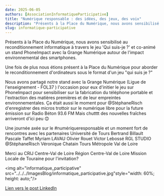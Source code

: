 ```yaml
---
date: 2025-06-05
authors: [AssociationInformatiqueParticipative]
title: "Numérique responsable : des idées, des jeux, des voix"
description: "Présents à la Place du Numérique, nous avons sensibilisé au reconditionnement informatique à travers le jeu 'Qui suis-je ?' et co-animé un stand PhoneImpact avec la Grange Numérique autour de l'impact environnemental des smartphones."
slug: informatique-participative
---
```

Présents à la Place du Numérique, nous avons sensibilisé au reconditionnement informatique à travers le jeu 'Qui suis-je ?' et co-animé un stand PhoneImpact avec la Grange Numérique autour de l'impact environnemental des smartphones.
<!-- more -->

Une fois de plus nous étions présent à la Place du Numérique pour aborder le reconditionnement d'ordinateurs sous le format d'un jeu "qui suis je ?"

Nous avons partagé notre stand avec la Grange Numérique (Ligue de l'enseignement - FOL37 ) l'occasion pour eux d'initier le jeu sur PhoneImpact pour sensibiliser sur la fabrication du téléphone portable et l'extraction des matières premières et de leur empreintes environnementales.
Ça était aussi le moment pour @StéphaneRisch d'enregistrer des micros trottoir sur le numérique libre pour la future émission sur Radio Béton 93.6 FM
Mais chutttt des nouvelles fraîches arriveront d'ici peu 😊

Une journée axée sur le #numériqueresponsable et un moment fort de rencontres avec les partenaires Université de Tours Bertrand Billault Pascale Taffet Myriam LAVAU Olivier Rouet Victor Lebossé RGL STUDIO @StéphaneRisch Véronique Chatain Tours Métropole Val de Loire

Merci au CRIJ Centre-Val de Loire Région Centre-Val de Loire Mission Locale de Touraine pour l'invitation?

<img alt="informatique_participative" src="../../../ImagesBlog/informatique_participative.jpg"style="width: 60%; height: auto;"/>

[Lien vers le post LinkedIn](https://www.linkedin.com/posts/informatique-participative_placedunumerique-numaezriqueresponsable-activity-7328880716748918784-Zl9E?utm_source=share&utm_medium=member_desktop&rcm=ACoAABeuDqMBke003HKcEnRDmBNI7FN6eu4k3-A)